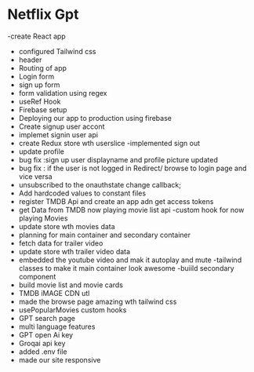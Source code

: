 # Netflix Gpt

-create React app
- configured Tailwind css
- header
- Routing of app
- Login form
- sign up form
- form validation using regex
- useRef Hook
- Firebase setup
- Deploying our app to production using firebase
- Create signup user accont
- implemet signin user api
- create Redux store wth userslice
-implemented sign out
- update profile
- bug fix :sign up user displayname and profile picture updated
- bug fix : if the user is not logged in Redirect/ browse to login page and vice versa
- unsubscribed to the onauthstate change callback;
- Add hardcoded values to constant files
- register TMDB Api  and create an app adn get access tokens
- get Data from TMDB now playing movie list api
-custom hook for now playing Movies
- update store wth movies data
- planning for main container and secondary container
- fetch data for trailer video
- update store wth trailer video data
- embedded the youtube video and mak it autoplay and mute 
-tailwind classes to make it main container look awesome
-buiild secondary component
- build movie list and movie cards
- TMDB iMAGE CDN utl
- made the browse page amazing wth tailwind css
- usePopularMovies custom hooks
- GPT search page
 - multi language features
 - GPT open Ai key
 - Groqai api key
 - added .env file
 - made our site responsive





